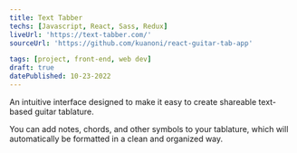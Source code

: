 ```yaml
---
title: Text Tabber
techs: [Javascript, React, Sass, Redux]
liveUrl: 'https://text-tabber.com/'
sourceUrl: 'https://github.com/kuanoni/react-guitar-tab-app'

tags: [project, front-end, web dev]
draft: true
datePublished: 10-23-2022
---
```


An intuitive interface designed to make it easy to create shareable text-based guitar tablature.

You can add notes, chords, and other symbols to your tablature, which will automatically be formatted in a clean and organized way.
